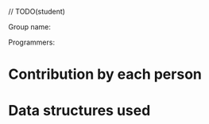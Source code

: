 
// TODO(student)

Group name:

Programmers:

# Contribution by each person

# Data structures used
